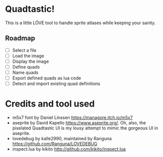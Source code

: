 # Quadtastic!

This is a little LÖVE tool to handle sprite atlases while keeping your sanity.

## Roadmap

 - [ ] Select a file
 - [ ] Load the image
 - [ ] Display the image
 - [ ] Define quads
 - [ ] Name quads
 - [ ] Export defined quads as lua code
 - [ ] Detect and import existing quad definitions

# Credits and tool used

 - m5x7 font by Daniel Linssen https://managore.itch.io/m5x7
 - aseprite by David Kapello https://www.aseprite.org/.
   Oh, also, the pixelated Quadtastic UI is my lousy attempt to mimic the gorgeous UI in aseprite.
 - lovedebug by kalle2990, maintained by Ranguna https://github.com/Ranguna/LOVEDEBUG
 - inspect.lua by kikito http://github.com/kikito/inspect.lua
